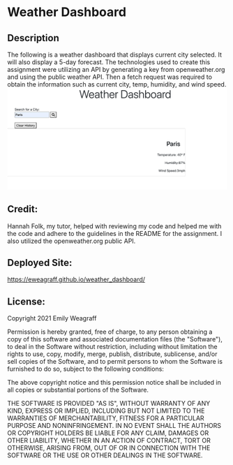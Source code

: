 # Weather Dashboard

## Description

The following is a weather dashboard that displays current city selected. It will also display a 5-day forecast. The technologies used to create this assignment were utilizing an API by generating a key from openweather.org and using the public weather API. Then a fetch request was required to obtain the information such as current city, temp, humidity, and wind speed.
![Screenshot of dashboard](assets/images/weather_search.png)

## Credit:

Hannah Folk, my tutor, helped with reviewing my code and helped me with the code and adhere to the guidelines in the README for the assignment. I also utilized the openweather.org public API.

## Deployed Site:

https://eweagraff.github.io/weather_dashboard/

## License:

Copyright 2021 Emily Weagraff

Permission is hereby granted, free of charge, to any person obtaining a copy of this software and associated documentation files (the "Software"), to deal in the Software without restriction, including without limitation the rights to use, copy, modify, merge, publish, distribute, sublicense, and/or sell copies of the Software, and to permit persons to whom the Software is furnished to do so, subject to the following conditions:

The above copyright notice and this permission notice shall be included in all copies or substantial portions of the Software.

THE SOFTWARE IS PROVIDED "AS IS", WITHOUT WARRANTY OF ANY KIND, EXPRESS OR IMPLIED, INCLUDING BUT NOT LIMITED TO THE WARRANTIES OF MERCHANTABILITY, FITNESS FOR A PARTICULAR PURPOSE AND NONINFRINGEMENT. IN NO EVENT SHALL THE AUTHORS OR COPYRIGHT HOLDERS BE LIABLE FOR ANY CLAIM, DAMAGES OR OTHER LIABILITY, WHETHER IN AN ACTION OF CONTRACT, TORT OR OTHERWISE, ARISING FROM, OUT OF OR IN CONNECTION WITH THE SOFTWARE OR THE USE OR OTHER DEALINGS IN THE SOFTWARE.
